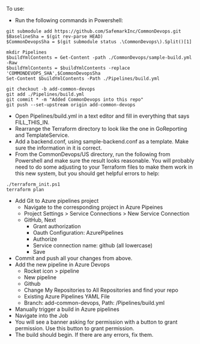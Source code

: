 To use:
- Run the following commands in Powershell:
```
git submodule add https://github.com/SafemarkInc/CommonDevops.git
$BaselineSha = $(git rev-parse HEAD)
$CommonDevopsSha = $(git submodule status .\CommonDevops\).Split()[1]

mkdir Pipelines
$buildYmlContents = Get-Content -path ./CommonDevops/sample-build.yml -Raw
$buildYmlContents = $buildYmlContents -replace 'COMMONDEVOPS_SHA',$CommonDevopsSha
Set-Content $buildYmlContents -Path ./Pipelines/build.yml

git checkout -b add-common-devops
git add ./Pipelines/build.yml
git commit * -m "Added CommonDevops into this repo"
git push --set-upstream origin add-common-devops
```
- Open Pipelines/build.yml in a text editor and fill in everything that says FILL_THIS_IN.
- Rearrange the Terraform directory to look like the one in GoReporting and TemplateService.
- Add a backend.conf, using sample-backend.conf as a template. Make sure the information in it is correct.
- From the CommonDevops/US directory, run the following from Powershell and make sure the result looks reasonable. You will probably need to do some adjusting to your Terraform files to make them work in this new system, but you should get helpful errors to help:
```
./terraform_init.ps1
terraform plan
```
- Add Git to Azure pipelines project
  - Navigate to the corresponding project in Azure Pipeines
  - Project Settings > Service Connections > New Service Connection
  - GitHub, Next
    - Grant authorization
    - Oauth Configuration: AzurePipelines
    - Authorize
    - Service connection name: github (all lowercase)
    - Save
- Commit and push all your changes from above.
- Add the new pipeline in Azure Devops
  - Rocket icon > pipeline
  - New pipeline
  - Github
  - Change My Repositories to All Repositories and find your repo
  - Existing Azure Pipelines YAML File
  - Branch: add-common-devops, Path: /Pipelines/build.yml
- Manually trigger a build in Azure pipelines
- Navigate into the Job
- You will see a banner asking for permission with a button to grant permission. Use this button to grant permission.
- The build should begin. If there are any errors, fix them.